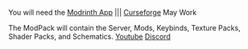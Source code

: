 You will need the [Modrinth App](https://modrinth.com/app) ||| [Curseforge](https://www.curseforge.com/download/app) May Work


The ModPack will contain the Server, Mods, Keybinds, Texture Packs, Shader Packs, and Schematics.
[Youtube](https://www.youtube.com/@e-r-r-o-r--5-2/videos)
[Discord](https://discord.gg/y6PWjknsYG)
